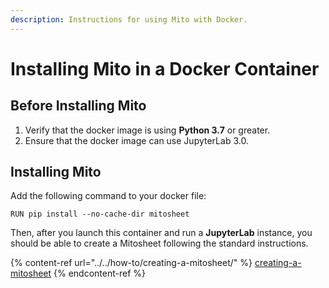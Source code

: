 ```yaml
---
description: Instructions for using Mito with Docker.
---
```


# Installing Mito in a Docker Container

## Before Installing Mito

1. Verify that the docker image is using **Python 3.7** or greater.
2. Ensure that the docker image can use JupyterLab 3.0.

## Installing Mito

Add the following command to your docker file:

```
RUN pip install --no-cache-dir mitosheet
```

Then, after you launch this container and run a **JupyterLab** instance, you should be able to create a Mitosheet following the standard instructions.

{% content-ref url="../../how-to/creating-a-mitosheet/" %}
[creating-a-mitosheet](../../how-to/creating-a-mitosheet/)
{% endcontent-ref %}

